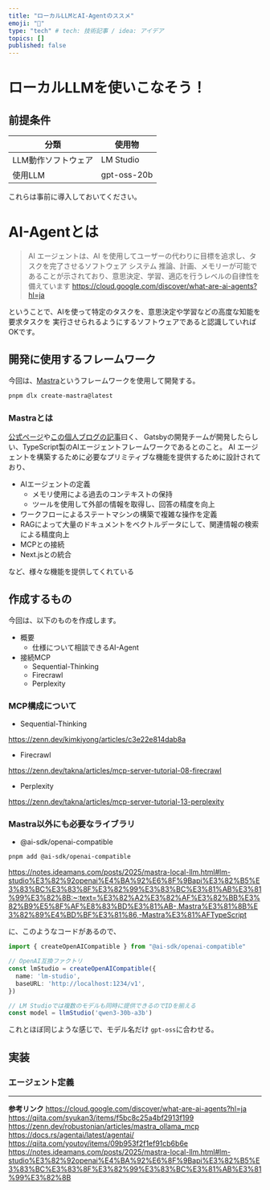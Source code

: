 ```yaml
---
title: "ローカルLLMとAI-Agentのススメ"
emoji: "🐥"
type: "tech" # tech: 技術記事 / idea: アイデア
topics: []
published: false
---
```


# ローカルLLMを使いこなそう！

## 前提条件
| 分類 | 使用物 | 
| --- | --- | 
| LLM動作ソフトウェア | LM Studio | 
| 使用LLM | gpt-oss-20b |

これらは事前に導入しておいてください。

# AI-Agentとは
> AI エージェントは、AI を使用してユーザーの代わりに目標を追求し、タスクを完了させるソフトウェア システム
> 推論、計画、メモリーが可能であることが示されており、意思決定、学習、適応を行うレベルの自律性を備えています
https://cloud.google.com/discover/what-are-ai-agents?hl=ja

ということで、AIを使って特定のタスクを、意思決定や学習などの高度な知能を要求タスクを
実行させられるようにするソフトウェアであると認識していればOKです。

## 開発に使用するフレームワーク
今回は、[Mastra](https://github.com/mastra-ai/mastra)というフレームワークを使用して開発する。
```bash
pnpm dlx create-mastra@latest
```

### Mastraとは
[公式ページ](https://mastra.ai/)や[この個人ブログの記事](https://azukiazusa.dev/blog/typescript-ai-agent-framework-mastra/)曰く、
Gatsbyの開発チームが開発したらしい、TypeScript製のAIエージェントフレームワークであるとのこと。
AI エージェントを構築するために必要なプリミティブな機能を提供するために設計されており、
- AIエージェントの定義
    - メモリ使用による過去のコンテキストの保持
    - ツールを使用して外部の情報を取得し、回答の精度を向上
- ワークフローによるステートマシンの構築で複雑な操作を定義
- RAGによって大量のドキュメントをベクトルデータにして、関連情報の検索による精度向上
- MCPとの接続
- Next.jsとの統合

など、様々な機能を提供してくれている

## 作成するもの

今回は、以下のものを作成します。

- 概要
    - 仕様について相談できるAI-Agent
- 接続MCP
    - Sequential-Thinking 
    - Firecrawl
    - Perplexity

### MCP構成について
- Sequential-Thinking 

https://zenn.dev/kimkiyong/articles/c3e22e814dab8a

- Firecrawl

https://zenn.dev/takna/articles/mcp-server-tutorial-08-firecrawl

- Perplexity

https://zenn.dev/takna/articles/mcp-server-tutorial-13-perplexity

### Mastra以外にも必要なライブラリ
- @ai-sdk/openai-compatible

```bash
pnpm add @ai-sdk/openai-compatible
```

https://notes.ideamans.com/posts/2025/mastra-local-llm.html#lm-studio%E3%82%92openai%E4%BA%92%E6%8F%9Bapi%E3%82%B5%E3%83%BC%E3%83%8F%E3%82%99%E3%83%BC%E3%81%AB%E3%81%99%E3%82%8B:~:text=%E3%82%A2%E3%82%AF%E3%82%BB%E3%82%B9%E5%8F%AF%E8%83%BD%E3%81%AB-,Mastra%E3%81%8B%E3%82%89%E4%BD%BF%E3%81%86,-Mastra%E3%81%AFTypeScript

に、このようなコードがあるので、

```typescript
import { createOpenAICompatible } from "@ai-sdk/openai-compatible"

// OpenAI互換ファクトリ
const lmStudio = createOpenAICompatible({
  name: 'lm-studio',
  baseURL: 'http://localhost:1234/v1',
})

// LM Studioでは複数のモデルも同時に提供できるのでIDを揃える
const model = llmStudio('qwen3-30b-a3b')
```

これとほぼ同じような感じで、モデル名だけ
`gpt-oss`に合わせる。

## 実装

### エージェント定義

---
**参考リンク**
https://cloud.google.com/discover/what-are-ai-agents?hl=ja
https://qiita.com/syukan3/items/f5bc8c25a4bf2913f199
https://zenn.dev/robustonian/articles/mastra_ollama_mcp
https://docs.rs/agentai/latest/agentai/
https://qiita.com/youtoy/items/09b953f2f1ef91cb6b6e
https://notes.ideamans.com/posts/2025/mastra-local-llm.html#lm-studio%E3%82%92openai%E4%BA%92%E6%8F%9Bapi%E3%82%B5%E3%83%BC%E3%83%8F%E3%82%99%E3%83%BC%E3%81%AB%E3%81%99%E3%82%8B